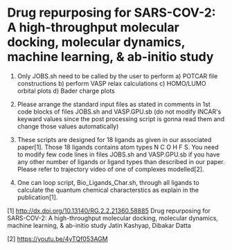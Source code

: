 # Drug repurposing for SARS-COV-2: A high-throughput molecular docking, molecular dynamics, machine learning, & ab-initio study

1) Only JOBS.sh need to be called by the user to perform a) POTCAR file constructions b) perform VASP relax calculations c) HOMO/LUMO orbital plots d) Bader charge plots

2) Please arrange the standard input files as stated in comments in 1st code blocks of files JOBS.sh and VASP.GPU.sb (do not modify INCAR's keyward values since the post processing script is gonna read them and change those values automatically)

3) These scripts are designed for 18 ligands as given in our associated paper[1]. Those 18 ligands contains atom types N C O H F S. You need to modify few code lines in files JOBS.sh and VASP.GPU.sb if you have any other number of ligands or ligand types than described in our paper. Please refer to trajectory video of one of complexes modelled[2].

4) One can loop script, Bio_Ligands_Char.sh, through all ligands to calculate the quantum chemical characterstics as explain in the publication[1]. 

[1]
http://dx.doi.org/10.13140/RG.2.2.21360.58885
Drug repurposing for SARS-COV-2: A high-throughput molecular docking, molecular dynamics, machine learning, & ab-initio study 
Jatin Kashyap, Dibakar Datta

[2]
https://youtu.be/4yTQf053AGM
